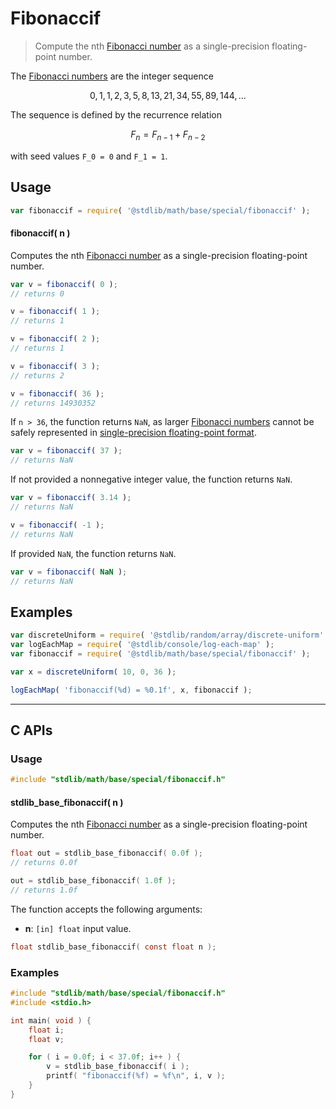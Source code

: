 <!--

@license Apache-2.0

Copyright (c) 2025 The Stdlib Authors.

Licensed under the Apache License, Version 2.0 (the "License");
you may not use this file except in compliance with the License.
You may obtain a copy of the License at

   http://www.apache.org/licenses/LICENSE-2.0

Unless required by applicable law or agreed to in writing, software
distributed under the License is distributed on an "AS IS" BASIS,
WITHOUT WARRANTIES OR CONDITIONS OF ANY KIND, either express or implied.
See the License for the specific language governing permissions and
limitations under the License.

-->

# Fibonaccif

> Compute the nth [Fibonacci number][fibonacci-number] as a single-precision floating-point number.

<section class="intro">

The [Fibonacci numbers][fibonacci-number] are the integer sequence

<!-- <equation class="equation" label="eq:fibonacci_sequence" align="center" raw="0, 1, 1, 2, 3, 5, 8, 13, 21, 34, 55, 89, 144, \ldots" alt="Fibonacci sequence"> -->

```math
0, 1, 1, 2, 3, 5, 8, 13, 21, 34, 55, 89, 144, \ldots
```

<!-- </equation> -->

The sequence is defined by the recurrence relation

<!-- <equation class="equation" label="eq:fibonacci_recurrence_relation" align="center" raw="F_n = F_{n-1} + F_{n-2}" alt="Fibonacci sequence recurrence relation"> -->

```math
F_n = F_{n-1} + F_{n-2}
```

<!-- </equation> -->

with seed values `F_0 = 0` and `F_1 = 1`.

</section>

<!-- /.intro -->

<section class="usage">

## Usage

```javascript
var fibonaccif = require( '@stdlib/math/base/special/fibonaccif' );
```

#### fibonaccif( n )

Computes the nth [Fibonacci number][fibonacci-number] as a single-precision floating-point number.

```javascript
var v = fibonaccif( 0 );
// returns 0

v = fibonaccif( 1 );
// returns 1

v = fibonaccif( 2 );
// returns 1

v = fibonaccif( 3 );
// returns 2

v = fibonaccif( 36 );
// returns 14930352
```

If `n > 36`, the function returns `NaN`, as larger [Fibonacci numbers][fibonacci-number] cannot be safely represented in [single-precision floating-point format][ieee754].

```javascript
var v = fibonaccif( 37 );
// returns NaN
```

If not provided a nonnegative integer value, the function returns `NaN`.

```javascript
var v = fibonaccif( 3.14 );
// returns NaN

v = fibonaccif( -1 );
// returns NaN
```

If provided `NaN`, the function returns `NaN`.

```javascript
var v = fibonaccif( NaN );
// returns NaN
```

</section>

<!-- /.usage -->

<section class="notes">

</section>

<!-- /.notes -->

<section class="examples">

## Examples

<!-- eslint no-undef: "error" -->

```javascript
var discreteUniform = require( '@stdlib/random/array/discrete-uniform' );
var logEachMap = require( '@stdlib/console/log-each-map' );
var fibonaccif = require( '@stdlib/math/base/special/fibonaccif' );

var x = discreteUniform( 10, 0, 36 );

logEachMap( 'fibonaccif(%d) = %0.1f', x, fibonaccif );
```

</section>

<!-- /.examples -->

<!-- C interface documentation. -->

* * *

<section class="c">

## C APIs

<!-- Section to include introductory text. Make sure to keep an empty line after the intro `section` element and another before the `/section` close. -->

<section class="intro">

</section>

<!-- /.intro -->

<!-- C usage documentation. -->

<section class="usage">

### Usage

```c
#include "stdlib/math/base/special/fibonaccif.h"
```

#### stdlib_base_fibonaccif( n )

Computes the nth [Fibonacci number][fibonacci-number] as a single-precision floating-point number.

```c
float out = stdlib_base_fibonaccif( 0.0f );
// returns 0.0f

out = stdlib_base_fibonaccif( 1.0f );
// returns 1.0f
```

The function accepts the following arguments:

-   **n**: `[in] float` input value.

```c
float stdlib_base_fibonaccif( const float n );
```

</section>

<!-- /.usage -->

<!-- C API usage notes. Make sure to keep an empty line after the `section` element and another before the `/section` close. -->

<section class="notes">

</section>

<!-- /.notes -->

<!-- C API usage examples. -->

<section class="examples">

### Examples

```c
#include "stdlib/math/base/special/fibonaccif.h"
#include <stdio.h>

int main( void ) {
    float i;
    float v;

    for ( i = 0.0f; i < 37.0f; i++ ) {
        v = stdlib_base_fibonaccif( i );
        printf( "fibonaccif(%f) = %f\n", i, v );
    }
}
```

</section>

<!-- /.examples -->

</section>

<!-- /.c -->

<!-- Section for related `stdlib` packages. Do not manually edit this section, as it is automatically populated. -->

<section class="related">

</section>

<!-- /.related -->

<!-- Section for all links. Make sure to keep an empty line after the `section` element and another before the `/section` close. -->

<section class="links">

[fibonacci-number]: https://en.wikipedia.org/wiki/Fibonacci_number

[ieee754]: https://en.wikipedia.org/wiki/IEEE_754-1985

<!-- <related-links> -->

<!-- </related-links> -->

</section>

<!-- /.links -->
